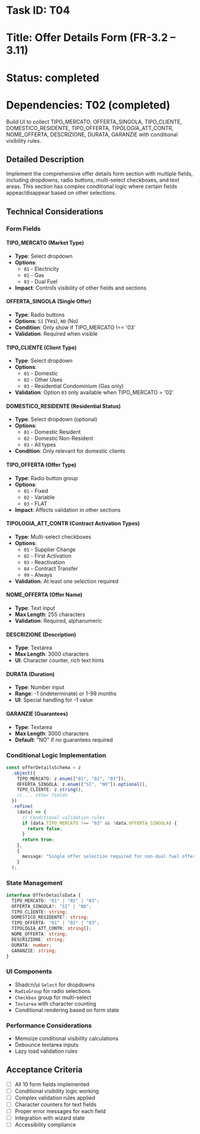 # Task ID: T04

# Title: Offer Details Form (FR-3.2 – 3.11)

# Status: completed

# Dependencies: T02 (completed)

Build UI to collect TIPO_MERCATO, OFFERTA_SINGOLA, TIPO_CLIENTE, DOMESTICO_RESIDENTE, TIPO_OFFERTA, TIPOLOGIA_ATT_CONTR, NOME_OFFERTA, DESCRIZIONE, DURATA, GARANZIE with conditional visibility rules.

## Detailed Description

Implement the comprehensive offer details form section with multiple fields, including dropdowns, radio buttons, multi-select checkboxes, and text areas. This section has complex conditional logic where certain fields appear/disappear based on other selections.

## Technical Considerations

### Form Fields

#### TIPO_MERCATO (Market Type)

- **Type**: Select dropdown
- **Options**:
  - `01` - Electricity
  - `02` - Gas
  - `03` - Dual Fuel
- **Impact**: Controls visibility of other fields and sections

#### OFFERTA_SINGOLA (Single Offer)

- **Type**: Radio buttons
- **Options**: `SI` (Yes), `NO` (No)
- **Condition**: Only show if TIPO_MERCATO !== '03'
- **Validation**: Required when visible

#### TIPO_CLIENTE (Client Type)

- **Type**: Select dropdown
- **Options**:
  - `01` - Domestic
  - `02` - Other Uses
  - `03` - Residential Condominium (Gas only)
- **Validation**: Option `03` only available when TIPO_MERCATO = '02'

#### DOMESTICO_RESIDENTE (Residential Status)

- **Type**: Select dropdown (optional)
- **Options**:
  - `01` - Domestic Resident
  - `02` - Domestic Non-Resident
  - `03` - All types
- **Condition**: Only relevant for domestic clients

#### TIPO_OFFERTA (Offer Type)

- **Type**: Radio button group
- **Options**:
  - `01` - Fixed
  - `02` - Variable
  - `03` - FLAT
- **Impact**: Affects validation in other sections

#### TIPOLOGIA_ATT_CONTR (Contract Activation Types)

- **Type**: Multi-select checkboxes
- **Options**:
  - `01` - Supplier Change
  - `02` - First Activation
  - `03` - Reactivation
  - `04` - Contract Transfer
  - `99` - Always
- **Validation**: At least one selection required

#### NOME_OFFERTA (Offer Name)

- **Type**: Text input
- **Max Length**: 255 characters
- **Validation**: Required, alphanumeric

#### DESCRIZIONE (Description)

- **Type**: Textarea
- **Max Length**: 3000 characters
- **UI**: Character counter, rich text hints

#### DURATA (Duration)

- **Type**: Number input
- **Range**: -1 (indeterminate) or 1-99 months
- **UI**: Special handling for -1 value

#### GARANZIE (Guarantees)

- **Type**: Textarea
- **Max Length**: 3000 characters
- **Default**: "NO" if no guarantees required

### Conditional Logic Implementation

```typescript
const offerDetailsSchema = z
  .object({
    TIPO_MERCATO: z.enum(["01", "02", "03"]),
    OFFERTA_SINGOLA: z.enum(["SI", "NO"]).optional(),
    TIPO_CLIENTE: z.string(),
    // ... other fields
  })
  .refine(
    (data) => {
      // Conditional validation rules
      if (data.TIPO_MERCATO !== "03" && !data.OFFERTA_SINGOLA) {
        return false;
      }
      return true;
    },
    {
      message: "Single offer selection required for non-dual fuel offers",
    }
  );
```

### State Management

```typescript
interface OfferDetailsData {
  TIPO_MERCATO: "01" | "02" | "03";
  OFFERTA_SINGOLA?: "SI" | "NO";
  TIPO_CLIENTE: string;
  DOMESTICO_RESIDENTE?: string;
  TIPO_OFFERTA: "01" | "02" | "03";
  TIPOLOGIA_ATT_CONTR: string[];
  NOME_OFFERTA: string;
  DESCRIZIONE: string;
  DURATA: number;
  GARANZIE: string;
}
```

### UI Components

- Shadcn/ui `Select` for dropdowns
- `RadioGroup` for radio selections
- `Checkbox` group for multi-select
- `Textarea` with character counting
- Conditional rendering based on form state

### Performance Considerations

- Memoize conditional visibility calculations
- Debounce textarea inputs
- Lazy load validation rules

## Acceptance Criteria

- [ ] All 10 form fields implemented
- [ ] Conditional visibility logic working
- [ ] Complex validation rules applied
- [ ] Character counters for text fields
- [ ] Proper error messages for each field
- [ ] Integration with wizard state
- [ ] Accessibility compliance
